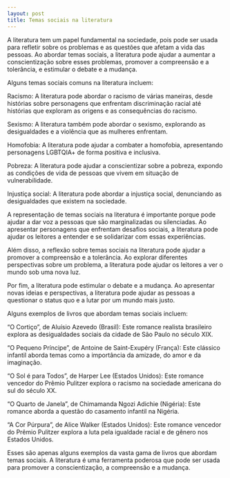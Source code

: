 ```yaml
---
layout: post
title: Temas sociais na literatura
---
```


A literatura tem um papel fundamental na sociedade, pois pode ser usada para refletir sobre os problemas e as questões que afetam a vida das pessoas. Ao abordar temas sociais, a literatura pode ajudar a aumentar a conscientização sobre esses problemas, promover a compreensão e a tolerância, e estimular o debate e a mudança.

Alguns temas sociais comuns na literatura incluem:

Racismo: A literatura pode abordar o racismo de várias maneiras, desde histórias sobre personagens que enfrentam discriminação racial até histórias que exploram as origens e as consequências do racismo.

Sexismo: A literatura também pode abordar o sexismo, explorando as desigualdades e a violência que as mulheres enfrentam.

Homofobia: A literatura pode ajudar a combater a homofobia, apresentando personagens LGBTQIA+ de forma positiva e inclusiva.

Pobreza: A literatura pode ajudar a conscientizar sobre a pobreza, expondo as condições de vida de pessoas que vivem em situação de vulnerabilidade.

Injustiça social: A literatura pode abordar a injustiça social, denunciando as desigualdades que existem na sociedade.

A representação de temas sociais na literatura é importante porque pode ajudar a dar voz a pessoas que são marginalizadas ou silenciadas. Ao apresentar personagens que enfrentam desafios sociais, a literatura pode ajudar os leitores a entender e se solidarizar com essas experiências.

Além disso, a reflexão sobre temas sociais na literatura pode ajudar a promover a compreensão e a tolerância. Ao explorar diferentes perspectivas sobre um problema, a literatura pode ajudar os leitores a ver o mundo sob uma nova luz.

Por fim, a literatura pode estimular o debate e a mudança. Ao apresentar novas ideias e perspectivas, a literatura pode ajudar as pessoas a questionar o status quo e a lutar por um mundo mais justo.

Alguns exemplos de livros que abordam temas sociais incluem:

“O Cortiço”, de Aluísio Azevedo (Brasil): Este romance realista brasileiro explora as desigualdades sociais da cidade de São Paulo no século XIX.

“O Pequeno Príncipe”, de Antoine de Saint-Exupéry (França): Este clássico infantil aborda temas como a importância da amizade, do amor e da imaginação.

“O Sol é para Todos”, de Harper Lee (Estados Unidos): Este romance vencedor do Prêmio Pulitzer explora o racismo na sociedade americana do sul do século XX.

“O Quarto de Janela”, de Chimamanda Ngozi Adichie (Nigéria): Este romance aborda a questão do casamento infantil na Nigéria.

“A Cor Púrpura”, de Alice Walker (Estados Unidos): Este romance vencedor do Prêmio Pulitzer explora a luta pela igualdade racial e de gênero nos Estados Unidos.

Esses são apenas alguns exemplos da vasta gama de livros que abordam temas sociais. A literatura é uma ferramenta poderosa que pode ser usada para promover a conscientização, a compreensão e a mudança.